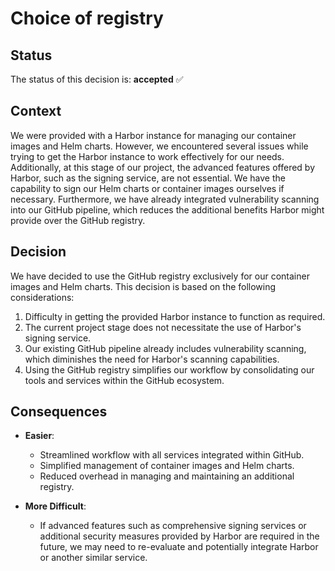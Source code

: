 # Choice of registry

## Status

The status of this decision is: **accepted** ✅

## Context

We were provided with a Harbor instance for managing our container images and Helm charts. However, we encountered several issues while trying to get the Harbor instance to work effectively for our needs. Additionally, at this stage of our project, the advanced features offered by Harbor, such as the signing service, are not essential. We have the capability to sign our Helm charts or container images ourselves if necessary. Furthermore, we have already integrated vulnerability scanning into our GitHub pipeline, which reduces the additional benefits Harbor might provide over the GitHub registry.

## Decision

We have decided to use the GitHub registry exclusively for our container images and Helm charts. This decision is based on the following considerations:

1. Difficulty in getting the provided Harbor instance to function as required.
2. The current project stage does not necessitate the use of Harbor's signing service.
3. Our existing GitHub pipeline already includes vulnerability scanning, which diminishes the need for Harbor's scanning capabilities.
4. Using the GitHub registry simplifies our workflow by consolidating our tools and services within the GitHub ecosystem.

## Consequences

- **Easier**:
  - Streamlined workflow with all services integrated within GitHub.
  - Simplified management of container images and Helm charts.
  - Reduced overhead in managing and maintaining an additional registry.

- **More Difficult**:
  - If advanced features such as comprehensive signing services or additional security measures provided by Harbor are required in the future, we may need to re-evaluate and potentially integrate Harbor or another similar service.
